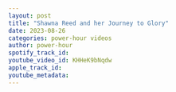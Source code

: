 ```yaml
---
layout: post
title: "Shawna Reed and her Journey to Glory"
date: 2023-08-26
categories: power-hour videos
author: power-hour
spotify_track_id: 
youtube_video_id: KHHeK9bNqdw
apple_track_id: 
youtube_metadata: 
---
```

